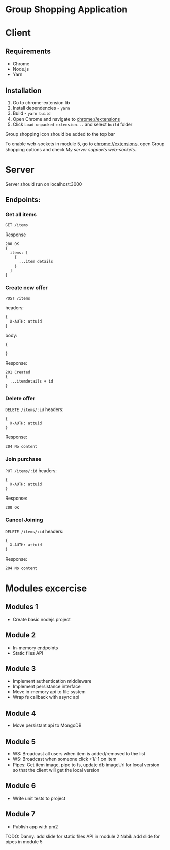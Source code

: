 # Group Shopping Application
# Client
## Requirements 
- Chrome
- Node.js
- Yarn

## Installation
1. Go to chrome-extension lib
2. Install dependencies - `yarn`
3. Build - `yarn build`
4. Open Chrome and navigate to [chrome://extensions](chrome://extensions)
5. Click `Load unpacked extension...` and select `build` folder

Group shopping icon should be added to the top bar

To enable web-sockets in module 5, go to [chrome://extensions](chrome://extensions), open Group shopping options and check *My server supports web-sockets*.


# Server
Server should run on localhost:3000
## Endpoints:
### Get all items 
`GET /items`

Response
```
200 OK
{
  items: [
    {
      ...item details
    }
  ]
}
```

### Create new offer
`POST /items`

headers:
```
{
  X-AUTH: attuid
}
```

body:
```
{

}
```

Response:
```
201 Created
{
  ...itemdetails + id
}
```

### Delete offer
`DELETE /items/:id`
headers:
```
{
  X-AUTH: attuid
}
```

Response:
```
204 No content
```

### Join purchase 
`PUT /items/:id`
headers:
```
{
  X-AUTH: attuid
}
```
Response:
```
200 OK
```

### Cancel Joining
`DELETE /items/:id`
headers:
```
{
  X-AUTH: attuid
}
```

Response:
```
204 No content
```

# Modules excercise

## Modules 1
- Create basic nodejs project

## Module 2
- In-memory endpoints
- Static files API 

## Module 3 
- Implement authentication middleware
- Implement persistance interface
- Move in-memory api to file system
- Wrap fs callback with async api

## Module 4 
- Move persistant api to MongoDB

## Module 5 
- WS: Broadcast all users when item is added/removed to the list
- WS: Broadcast when someone click +1/-1 on item
- Pipes: Get item image, pipe to fs, update db imageUrl for local version so that the client will get the local version

## Module 6 
- Write unit tests to project

## Module 7
- Publish app with pm2


TODO:
Danny: add slide for static files API in module 2
Nabil: add slide for pipes in module 5